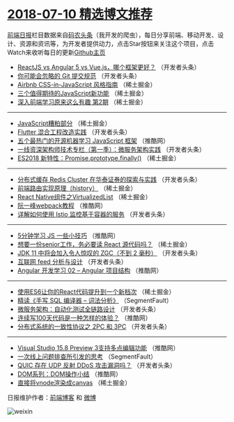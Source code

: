 # [2018-07-10 精选博文推荐](http://hao.caibaojian.com/date/2018/07/10)

[前端日报](http://caibaojian.com/c/news)栏目数据来自[码农头条](http://hao.caibaojian.com/)（我开发的爬虫），每日分享前端、移动开发、设计、资源和资讯等，为开发者提供动力，点击Star按钮来关注这个项目，点击Watch来收听每日的更新[Github主页](https://github.com/kujian/frontendDaily)
* [ReactJS vs Angular 5 vs Vue.js，哪个框架更好？](http://hao.caibaojian.com/79646.html) （开发者头条）
* [你可能会忽略的 Git 提交规范](http://hao.caibaojian.com/79632.html) （开发者头条）
* [Airbnb CSS-in-JavaScript 风格指南](http://hao.caibaojian.com/79606.html) （稀土掘金）
* [三个值得期待的JavaScript新功能](http://hao.caibaojian.com/79607.html) （稀土掘金）
* [深入前端学习原来这么有趣 第2期](http://hao.caibaojian.com/79601.html) （稀土掘金）

***
* [JavaScript糟粕部分](http://hao.caibaojian.com/79603.html) （稀土掘金）
* [Flutter 混合工程改造实践](http://hao.caibaojian.com/79651.html) （开发者头条）
* [五个最热门的开源机器学习 JavaScript 框架](http://hao.caibaojian.com/79676.html) （推酷网）
* [一线资深架构师技术专栏（第一季）：微服务架构实践](http://hao.caibaojian.com/79639.html) （开发者头条）
* [ES2018 新特性：Promise.prototype.finally()](http://hao.caibaojian.com/79608.html) （稀土掘金）

***
* [分布式缓存 Redis Cluster 在华泰证券的探索与实践](http://hao.caibaojian.com/79636.html) （开发者头条）
* [前端路由实现原理（history）](http://hao.caibaojian.com/79610.html) （稀土掘金）
* [React Native组件之VirtualizedList](http://hao.caibaojian.com/79611.html) （稀土掘金）
* [阮一峰webpack教程](http://hao.caibaojian.com/79683.html) （推酷网）
* [详解如何使用 Istio 监控基于容器的服务](http://hao.caibaojian.com/79649.html) （开发者头条）

***
* [5分钟学习 JS 一些小技巧](http://hao.caibaojian.com/79685.html) （推酷网）
* [想要一份senior工作，务必要读 React 源代码吗？](http://hao.caibaojian.com/79602.html) （稀土掘金）
* [JDK 11 中将会加入令人惊叹的 ZGC（不到 2 毫秒）](http://hao.caibaojian.com/79650.html) （开发者头条）
* [互联网 feed 分析与设计](http://hao.caibaojian.com/79638.html) （开发者头条）
* [Angular 开发学习 02 – Angular 项目结构](http://hao.caibaojian.com/79673.html) （推酷网）

***
* [使用ES6让你的React代码提升到一个新档次](http://hao.caibaojian.com/79605.html) （稀土掘金）
* [精读《手写 SQL 编译器 &#8211; 词法分析》](http://hao.caibaojian.com/79594.html) （SegmentFault）
* [微服务架构：自动化测试全链路设计](http://hao.caibaojian.com/79643.html) （开发者头条）
* [连续写100天代码是一种怎样的体验？](http://hao.caibaojian.com/79674.html) （推酷网）
* [分布式系统的一致性协议之 2PC 和 3PC](http://hao.caibaojian.com/79634.html) （开发者头条）

***
* [Visual Studio 15.8 Preview 3支持多点编辑功能](http://hao.caibaojian.com/79690.html) （推酷网）
* [一次线上问题排查所引发的思考](http://hao.caibaojian.com/79595.html) （SegmentFault）
* [QUIC 存在 UDP 反射 DDoS 攻击漏洞吗？](http://hao.caibaojian.com/79644.html) （开发者头条）
* [DOM系列：DOM操作小结](http://hao.caibaojian.com/79675.html) （推酷网）
* [直接将vnode渲染成canvas](http://hao.caibaojian.com/79597.html) （稀土掘金）

日报维护作者：[前端博客](http://caibaojian.com/) 和 [微博](http://caibaojian.com/go/weibo)

![weixin](https://user-images.githubusercontent.com/3055447/38468989-651132ac-3b80-11e8-8e6b-15122322a9d7.png)